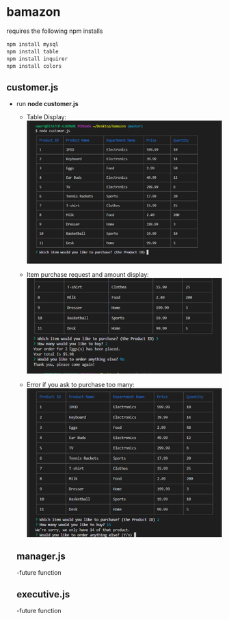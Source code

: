 # bamazon
requires the following npm installs

```javascript
npm install mysql
npm install table
npm install inquirer
npm install colors
```

## customer.js

- run **node customer.js**
	-  Table Display:
	![Example 1](/images/customer01.PNG) 

	-  Item purchase request and amount display:
	![Example 2](/images/customer02.PNG)

	-  Error if you ask to purchase too many:
	![Example 3](/images/customer03.PNG)
  
  ## manager.js
  -future function
  
  ## executive.js
  -future function
  
  
  

